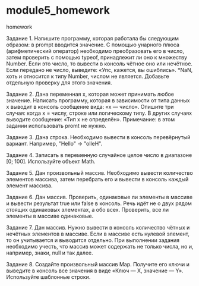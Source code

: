# module5_homework
homework

Задание 1.
Напишите программу, которая работала бы следующим образом: в prompt вводится значение. 
С помощью унарного плюса (арифметический оператор) необходимо преобразовать его в число, затем проверить с помощью typeof, 
принадлежит ли оно к множеству Number.
Если это число, то вывести в консоль чётное оно или нечётное.
Если передано не число, выведите: «Упс, кажется, вы ошиблись».
*NaN, хоть и относится к типу Number, числом не является. Добавьте отдельную проверку для этого значения.

Задание 2.
Дана переменная x, которая может принимать любое значение. Написать программу, 
которая в зависимости от типа данных x выводит в консоль сообщение вида: «x — число».
Опишите три случая: когда х = числу, строке или логическому типу. В других случаях выводите сообщение: «Тип x не определён».
Примечание: в этом задании использовать promt не нужно.

Задание 3.
Дана строка. Необходимо вывести в консоль перевёрнутый вариант. Например, "Hello" -> "olleH".

Задание 4.
Записать в переменную случайное целое число в диапазоне [0; 100]. Используйте объект Math.

Задание 5.
Дан произвольный массив. Необходимо вывести количество элементов массива, затем перебрать его и вывести в консоль каждый элемент массива.

Задание 6.
Дан массив. Проверить, одинаковые ли элементы в массиве и вывести результат true или false в консоль. 
Речь идёт не о двух рядом стоящих одинаковых элементах, а обо всех. Проверить, все ли элементы в массиве одинаковые.

Задание 7.
Дан массив. Нужно вывести в консоль количество чётных и нечётных элементов в массиве. 
Если в массиве есть нулевой элемент, то он учитывается и выводится отдельно. 
При выполнении задания необходимо учесть, что массив может содержать не только числа, но и, например, знаки, null и так далее.

Задание 8.
Создайте произвольный массив Map. Получите его ключи и выведите в консоль все значения в виде «Ключ — Х, значение — Y».
Используйте шаблонные строки.
